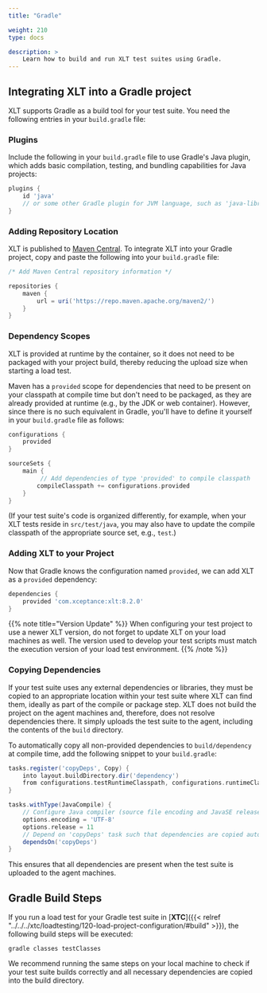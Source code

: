 ```yaml
---
title: "Gradle"

weight: 210
type: docs

description: >
    Learn how to build and run XLT test suites using Gradle.
---
```


## Integrating XLT into a Gradle project

XLT supports Gradle as a build tool for your test suite. You need the following entries in your `build.gradle` file:

### Plugins
Include the following in your `build.gradle` file to use Gradle's Java plugin, which adds basic compilation, testing, and bundling capabilities for Java projects:

```groovy
plugins {
    id 'java'
    // or some other Gradle plugin for JVM language, such as 'java-library' or 'application'
}
```

### Adding Repository Location
XLT is published to [Maven Central](https://search.maven.org/artifact/com.xceptance/xlt). To integrate XLT into your Gradle project, copy and paste the following into your `build.gradle` file:

```groovy
/* Add Maven Central repository information */

repositories {
    maven {
        url = uri('https://repo.maven.apache.org/maven2/')
    }
}
```

### Dependency Scopes
XLT is provided at runtime by the container, so it does not need to be packaged with your project build, thereby reducing the upload size when starting a load test.

Maven has a `provided` scope for dependencies that need to be present on your classpath at compile time but don't need to be packaged, as they are already provided at runtime (e.g., by the JDK or web container). However, since there is no such equivalent in Gradle, you'll have to define it yourself in your `build.gradle` file as follows: 

```groovy
configurations {
    provided
}

sourceSets {
    main {
         // Add dependencies of type 'provided' to compile classpath
        compileClasspath += configurations.provided
    }
}
``` 

(If your test suite's code is organized differently, for example, when your XLT tests reside in `src/test/java`, you may also have to update the compile classpath of the appropriate source set, e.g., `test`.) 

### Adding XLT to your Project
Now that Gradle knows the configuration named `provided`, we can add XLT as a `provided` dependency:

```groovy
dependencies {
    provided 'com.xceptance:xlt:8.2.0'
}
```  

{{% note title="Version Update" %}}
When configuring your test project to use a newer XLT version, do not forget to update XLT on your load machines as well. The version used to develop your test scripts must match the execution version of your load test environment.
{{% /note %}}

### Copying Dependencies

If your test suite uses any external dependencies or libraries, they must be copied to an appropriate location within your test suite where XLT can find them, ideally as part of the compile or package step. XLT does not build the project on the agent machines and, therefore, does not resolve dependencies there. It simply uploads the test suite to the agent, including the contents of the `build` directory.

To automatically copy all non-provided dependencies to `build/dependency` at compile time, add the following snippet to your `build.gradle`:

```groovy
tasks.register('copyDeps', Copy) {
    into layout.buildDirectory.dir('dependency')
    from configurations.testRuntimeClasspath, configurations.runtimeClasspath
}

tasks.withType(JavaCompile) {
    // Configure Java compiler (source file encoding and JavaSE release)
    options.encoding = 'UTF-8'
    options.release = 11
    // Depend on 'copyDeps' task such that dependencies are copied automatically
    dependsOn('copyDeps')
}
```

This ensures that all dependencies are present when the test suite is uploaded to the agent machines.

## Gradle Build Steps
If you run a load test for your Gradle test suite in [**XTC**]({{< relref "../../../xtc/loadtesting/120-load-project-configuration/#build" >}}), the following build steps will be executed:

`gradle classes testClasses`

We recommend running the same steps on your local machine to check if your test suite builds correctly and all necessary dependencies are copied into the build directory.